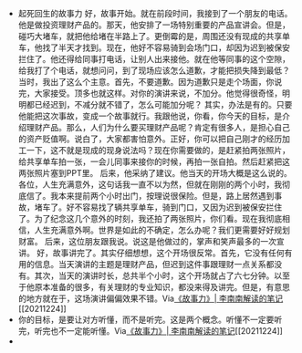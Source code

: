 - 起死回生的故事力
  好，故事开始。就在前段时间，我接到了一个朋友的电话。他是做投资理财产品的。那天，他安排了一场特别重要的产品宣讲会。但是，碰巧大堵车，就把他给堵在半路上了。更倒霉的是，周围还没有现成的共享单车，他找了半天才找到。现在，他好不容易骑到会场门口，却因为迟到被保安拦住了。他还得给同事打电话，让别人出来接他。就在他等同事的这个空隙，给我打了个电话，就想问问，到了现场应该怎么道歉，才能把损失降到最低？
  当时，我出了这么个主意。首先，不要道歉。因为道歉只是走个场面，你说完，大家接受。顶多也就这样。对你的演讲来说，不加分。他觉得很奇怪，明明都已经迟到，不减分就不错了，怎么可能加分呢？
  其实，办法是有的。只要他能把这次事故，变成一个故事就行。我跟他说，你看，你今天的目标，是介绍理财产品。那么，人们为什么要买理财产品呢？肯定有很多人，是担心自己的资产贬值啊。说白了，大家都害怕意外。正好，你可以把自己刚才的经历加工一下，这不就是现成的现身说法吗？现在你需要做的，是赶紧拍两张照片，给共享单车拍一张，一会儿同事来接你的时候，再拍一张自拍。然后赶紧把这两张照片塞到PPT里。
  后来，他采纳了建议。他当天的开场大概是这么说的。各位，人生充满意外，这句话我一直不以为然，但就在刚刚的两个小时，我彻底信了。我本来提前两个小时出门，按理说很保险。但是，路上居然遇到事故，堵车了。好不容易找了辆共享单车，骑到门口，又因为迟到被保安拦住了。为了纪念这几个意外的时刻，我还拍了两张照片，你们看。现在我彻底相信，人生充满意外啊。世界是如此的不确定，怎么办呢？我们更需要好好规划财富。
  后来，这位朋友跟我说。说这是他做过的，掌声和笑声最多的一次宣讲。
  好，故事讲完了。其实仔细想想，这个开场很反常。首先，它没有任何有用的信息。当天演讲的主题是理财产品，但迟到这件事跟理财一点关系都没有。其次，当天的演讲时长，总共半个小时，这个开场就占了六七分钟。以至于他原本准备的很多，有关理财的专业知识，都没来得及讲完。但是，有意思的地方就在于，这场演讲偏偏效果不错。Via[《故事力》| 李南南解读的笔记](https://app.yinxiang.com/shard/s63/nl/13797828/21ff3825-4aff-4176-93c8-6de0c163ce70/)[[20211224]] 
- 你的目标，是要让对方听懂，而不是听完。这是两个概念。听懂不一定要听完，听完也不一定能听懂。Via[《故事力》| 李南南解读的笔记](https://app.yinxiang.com/shard/s63/nl/13797828/21ff3825-4aff-4176-93c8-6de0c163ce70/)[[20211224]] 
- 
